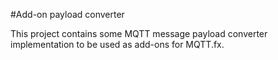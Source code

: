 #Add-on payload converter

This project contains some MQTT message payload converter implementation to be used as add-ons for MQTT.fx.


